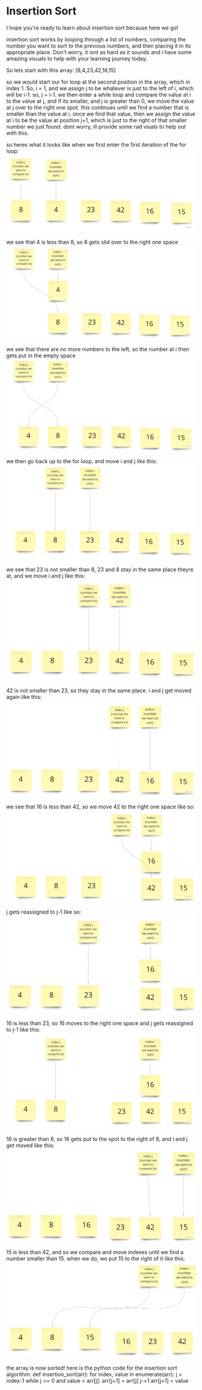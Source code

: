 # Insertion Sort
I hope you're ready to learn about insertion sort because here we go!

insertion sort works by looping through a list of numbers, comparing the number you want to sort to the previous numbers, and then placing it in its appropriate place. Don't worry, it isnt as hard as it sounds and i have some amazing visuals to help with your learning journey today. 

So lets start with this array:
  [8,4,23,42,16,15]

so we would start our for loop at the second position in the array, which in index 1. So, i = 1, and we assign j to be whatever is just to the left of i, which will be i-1. so, j = i-1. we then enter a while loop and compare the value at i to the value at j, and if its smaller, and j is greater than 0, we move the value at j over to the right one spot. this continues until we find a number that is smaller than the value at i. once we find that value, then we assign the value at i to be the value at position j+1, which is just to the right of that smaller number we just found. dont worry, ill provide some rad viuals to help out with this. 

so heres what it looks like when we first enter the first iteration of the for loop:
![frame1](frame1.jpg)

we see that 4 is less than 8, so 8 gets slid over to the right one space
![frame2](frame2.jpg)

we see that there are no more numbers to the left, so the number at i then gets put in the empty space
![frame3](frame3.jpg)

we then go back up to the for loop, and move i and j like this:
![frame4](frame4.jpg)

we see that 23 is not smaller than 8, 23 and 8 stay in the same place theyre at, and we move i and j like this:
![frame5](frame5.jpg)

42 is not smaller than 23, so they stay in the same place. i and j get moved again like this:
![frame6](frame6.jpg)

we see that 16 is less than 42, so we move 42 to the right one space like so:
![frame7](frame7.jpg)

j gets reassigned to j-1 like so:
![frame8](frame8.jpg)

16 is less than 23, so 16 moves to the right one space and j gets reassigned to j-1 like this:
![frame9](frame9.jpg)

16 is greater than 8, so 16 gets put to the spot to the right of 8, and i and j get moved like this:
![frame10](frame10.jpg)

15 is less than 42, and so we compare and move indexes until we find a number smaller than 15. when we do, we put 15 to the right of it like this:
![frame11](frame11.jpg)

the array is now sorted! here is the python code for the insertion sort algorithm:
  def insertion_sort(arr):
  for index, value in enumerate(arr):
    j = index-1
    while j >= 0 and value < arr[j]:
      arr[j+1] = arr[j]
      j-=1
    arr[j+1] = value


